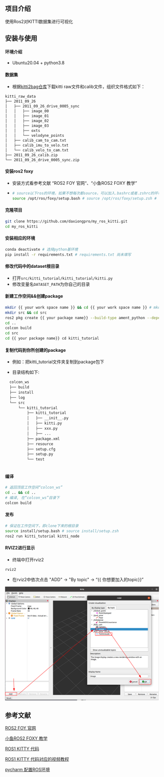 ## 项目介绍

使用Ros2对KITTI数据集进行可视化

## 安装与使用

#### 环境介绍

- Ubuntu20.04 + python3.8

#### 数据集

- 根据[kitti2bag仓库](https://github.com/tomas789/kitti2bag)下载kitti raw文件和calib文件，组织文件格式如下：

```
kitti_raw_data
├── 2011_09_26
│   ├── 2011_09_26_drive_0005_sync
│   │   ├── image_00
│   │   ├── image_01
│   │   ├── image_02
│   │   ├── image_03
│   │   ├── oxts
│   │   └── velodyne_points
│   ├── calib_cam_to_cam.txt
│   ├── calib_imu_to_velo.txt
│   └── calib_velo_to_cam.txt
├── 2011_09_26_calib.zip
└── 2011_09_26_drive_0005_sync.zip
```

#### 安装ros2 foxy

- 安装方式看参考文献 “ROS2 FOY 官网“、“小鱼ROS2 FOXY 教学”

- ```bash
  # source以下ros的环境，如果不想每次都source，可以加入.bashrc或者.zshrc的环境变量中
  source /opt/ros/foxy/setup.bash # source /opt/ros/foxy/setup.zsh # 如果你电脑装了zsh
  ```

#### 克隆项目

```bash
git clone https://github.com/daxiongpro/my_ros_kitti.git
cd my_ros_kitti
```

#### 安装相应的环境

```bash
conda deactivate # 选择python基环境
pip install -r requirements.txt # requirements.txt 尚未填写
```

#### 修改代码中的dataset根目录

- 打开`src/kitti_tutorial/kitti_tutorial/kitti.py`
- 修改变量名`DATASET_PATH`为你自己的目录

#### 新建工作空间&&创建package

```bash
mkdir {{ your work space name }} && cd {{ your work space name }} # mkdir colcon_ws && cd colcon_ws
mkdir src && cd src
ros2 pkg create {{ your package name}} --build-type ament_python --dependencies rclpy # ros2 pkg create kitti_tutorial --build-type ament_python --dependencies rclpy 
cd ..
colcon build
cd src 
cd {{ your package name}} cd kitti_tutorial
```

#### 复制代码到你所创建的package

* 例如：把kitti_tutorial文件夹复制到package包下

* 目录结构如下:

```bash
  colcon_ws
  ├── build
  ├── install
  ├── log
  └── src
      └── kitti_tutorial
          ├── kitti_tutorial
          │   ├── __init__.py
          │   ├── kitti.py
          │   ├── xxx.py
          │   ├── ...
          ├── package.xml
          ├── resource
          ├── setup.cfg
          ├── setup.py
          └── test
  
```

#### 编译

```bash
# 返回顶层工作空间“colcon_ws”
cd .. && cd ..
# 编译, 在“colcon_ws”目录下
colcon build
```

#### 发布

```bash
# 保证在工作空间下，即clone下来的根目录
source install/setup.bash # source install/setup.zsh 
ros2 run kitti_tutorial kitti_node
```

#### RVIZ2进行显示

- 终端中打开rviz2

```bash
rviz2
```

- 在rviz2中依次点击 "ADD" -> "By topic" -> “{{ 你想要加入的topic}}”

![image-20211209102333219](img/image-20211209102333219.png)

## 参考文献

[ROS2 FOY 官网](https://docs.ros.org/en/foxy/)

[小鱼ROS2 FOXY 教学](https://github.com/fishros/d2l-ros2-foxy)

[ROS1 KITTY 代码](https://github.com/seaside2mm/ros-kitti-project)

[ROS1 KITTY 代码对应的视频教程](https://www.bilibili.com/video/BV1qV41167d2)

[pycharm 配置ROS环境](https://blog.csdn.net/Wentage_Tsai/article/details/102764992)

